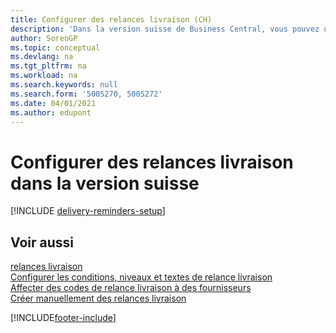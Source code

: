 ```yaml
---
title: Configurer des relances livraison (CH)
description: 'Dans la version suisse de Business Central, vous pouvez utiliser des relances livraison achat pour rappeler aux fournisseurs les livraisons en retard.'
author: SorenGP
ms.topic: conceptual
ms.devlang: na
ms.tgt_pltfrm: na
ms.workload: na
ms.search.keywords: null
ms.search.form: '5005270, 5005272'
ms.date: 04/01/2021
ms.author: edupont
---
```

# <a name="set-up-delivery-reminders-in-the-swiss-version"></a><a name="set-up-delivery-reminders-in-the-swiss-version"></a><a name="set-up-delivery-reminders-in-the-swiss-version"></a>Configurer des relances livraison dans la version suisse

[!INCLUDE [delivery-reminders-setup](../includes/ATCHDE/delivery-reminders-setup.md)]

## <a name="see-also"></a><a name="see-also"></a><a name="see-also"></a>Voir aussi

[relances livraison](delivery-reminders.md)  
[Configurer les conditions, niveaux et textes de relance livraison](how-to-set-up-delivery-reminder-terms-levels-and-text.md)  
[Affecter des codes de relance livraison à des fournisseurs](how-to-assign-delivery-reminder-codes-to-vendors.md)  
[Créer manuellement des relances livraison](how-to-create-delivery-reminders-manually.md)


[!INCLUDE[footer-include](../../includes/footer-banner.md)]
